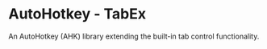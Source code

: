 
# AutoHotkey - TabEx

An AutoHotkey (AHK) library extending the built-in tab control functionality.
